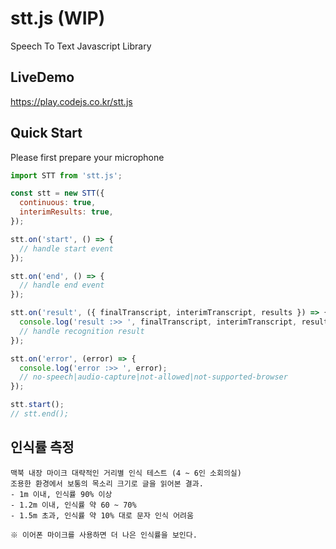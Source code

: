 # stt.js (WIP)

Speech To Text Javascript Library

## LiveDemo
https://play.codejs.co.kr/stt.js

## Quick Start
Please first prepare your microphone

```javascript
import STT from 'stt.js';

const stt = new STT({
  continuous: true,
  interimResults: true,
});

stt.on('start', () => {
  // handle start event
});

stt.on('end', () => {
  // handle end event
});

stt.on('result', ({ finalTranscript, interimTranscript, results }) => {
  console.log('result :>> ', finalTranscript, interimTranscript, results);
  // handle recognition result
});

stt.on('error', (error) => {
  console.log('error :>> ', error);
  // no-speech|audio-capture|not-allowed|not-supported-browser
});

stt.start();
// stt.end();
```


## 인식률 측정

    맥북 내장 마이크 대략적인 거리별 인식 테스트 (4 ~ 6인 소회의실)
    조용한 환경에서 보통의 목소리 크기로 글을 읽어본 결과.
    - 1m 이내, 인식률 90% 이상
    - 1.2m 이내, 인식률 약 60 ~ 70%
    - 1.5m 초과, 인식률 약 10% 대로 문자 인식 어려움

    ※ 이어폰 마이크를 사용하면 더 나은 인식률을 보인다.
